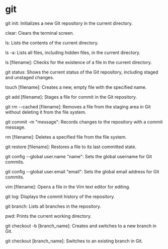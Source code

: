 # git

git init: Initializes a new Git repository in the current directory.

clear: Clears the terminal screen.

ls: Lists the contents of the current directory.

ls -a: Lists all files, including hidden files, in the current directory.

ls [filename]: Checks for the existence of a file in the current directory.

git status: Shows the current status of the Git repository, including staged and unstaged changes.

touch [filename]: Creates a new, empty file with the specified name.

git add [filename]: Stages a file for commit in the Git repository.

git rm --cached [filename]: Removes a file from the staging area in Git without deleting it from the file system.

git commit -m "message": Records changes to the repository with a commit message.

rm [filename]: Deletes a specified file from the file system.

git restore [filename]: Restores a file to its last committed state.

git config --global user.name "name": Sets the global username for Git commits.

git config --global user.email "email": Sets the global email address for Git commits.

vim [filename]: Opens a file in the Vim text editor for editing.

git log: Displays the commit history of the repository.

git branch: Lists all branches in the repository.

pwd: Prints the current working directory.

git checkout -b [branch_name]: Creates and switches to a new branch in Git.

git checkout [branch_name]: Switches to an existing branch in Git.

